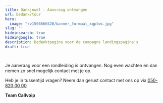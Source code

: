 ```yaml
---
title: Dankjewel - Aanvraag ontvangen
url: bedank/tour
hero:
  image: "/v1566566520/banner_formaat_xqptws.jpg"
slug: ''
hideinsearch: true
hideingoogle: true
description: Bedanktpagina voor de campagne landingspagina's
draft: true

---
```

Je aanvraag voor een rondleiding is ontvangen. Nog even wachten en dan nemen zo snel mogelijk contact met je op.

Heb je in tussentijd vragen? Neem dan gerust contact met ons op via [050-820 00 00](tel:+31508200000)

**Team Callvoip**